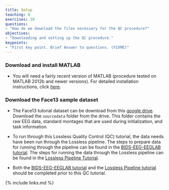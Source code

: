 ```yaml
---
title: Setup
teaching: 0
exercises: 10
questions:
- "How do we download the files necessary for the QC procedure?"
objectives:
- "Downloading and setting up the QC procedure."
keypoints:
- "First key point. Brief Answer to questions. (FIXME)"
---
```


### Download and install MATLAB

- You will need a fairly recent version of MATLAB (procedure tested on MATLAB 2012b and newer versions). For detailed installation instructions, click [here](https://www.mathworks.com/help/compiler/install-the-matlab-runtime.html).

### Download the Face13 sample dataset

- The Face13 tutorial dataset can be download from this [google drive](https://drive.google.com/drive/folders/1xq85woDpAYXhCtzdgjkXpjjjggiWSKtc). Download the `sourcedata` folder from the drive. This folder contains the raw EEG data, standard montages that are used during initialization, and task information.

- To run through this Lossless Quality Control (QC) tutorial, the data needs have been run through the Lossless pipeline. The steps to prepare data for running through the pipeline can be found in the [BIDS-EEG-EEGLAB tutorial](https://bucanl.github.io/SDC-BIDS-EEG-EEGLAB/). The steps for running the data through the Lossless pipeline can be found in the [Lossless Pipeline Tutorial](https://bucanl.github.io/SDC-LOSSLESS/).

- Both the [BIDS-EEG-EEGLAB tutorial](https://bucanl.github.io/SDC-BIDS-EEG-EEGLAB/) and the [Lossless Pipeline tutorial](https://bucanl.github.io/SDC-LOSSLESS/) should be completed prior to this QC tutorial.

{% include links.md %}
